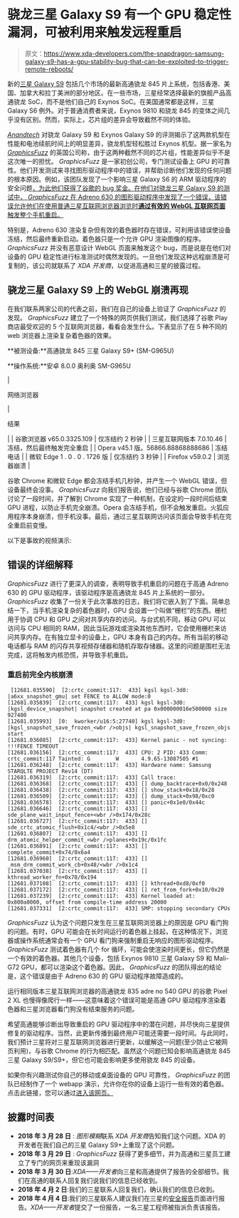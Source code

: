 # 骁龙三星 Galaxy S9 有一个 GPU 稳定性漏洞，可被利用来触发远程重启

> 原文：<https://www.xda-developers.com/the-snapdragon-samsung-galaxy-s9-has-a-gpu-stability-bug-that-can-be-exploited-to-trigger-remote-reboots/>

新的[三星 Galaxy S9](https://www.xda-developers.com/snapdragon-samsung-galaxy-s9-lineageos-15-1/) 包括几个市场的最新高通骁龙 845 片上系统，包括香港、美国、加拿大和拉丁美洲的部分地区。在一些市场，三星经常选择最新的旗舰产品高通骁龙 SoC，而不是他们自己的 Exynos SoC。在美国通常都是这样，三星 Galaxy S6 例外。对于普通消费者来说，Exynos 9810 和骁龙 845 的变体之间几乎没有区别。然而，实际上，芯片组的差异会导致截然不同的体验。

[*Anandtech*](https://www.anandtech.com/show/12520/the-galaxy-s9-review/12) 对骁龙 Galaxy S9 和 Exynos Galaxy S9 的评测揭示了这两款机型在性能和电池续航时间上的明显差异，骁龙机型轻松胜过 Exynos 机型。据一家名为 [*GraphicsFuzz*](http://www.graphicsfuzz.com/) 的英国公司称，由于这两种截然不同的芯片组，性能差异似乎不是这次唯一的担忧。 *GraphicsFuzz* 是一家初创公司，专门测试设备上 GPU 的可靠性。他们开发测试来寻找图形驱动程序中的错误，并帮助诊断他们发现的任何问题的根本原因。例如，该团队发现了一个影响三星 Galaxy S6 的 ARM 驱动程序的安全问题[，为此他们获得了谷歌的 bug 奖金。在他们对骁龙三星 Galaxy S9 的测试中， *GraphicsFuzz* 在 Adreno 630 的图形驱动程序中发现了一个错误，该错误允许他们在使用普通三星互联网浏览器浏览时**通过有效的 WebGL 互联网页面**触发整个手机重启。](https://bugs.chromium.org/p/chromium/issues/detail?id=675658)

特别是，Adreno 630 渲染复杂但有效的着色器时存在错误，可利用该错误使设备冻结，然后最终重新启动。着色器只是一个允许 GPU 渲染图像的程序。 *GraphicsFuzz* 并没有恶意设计 WebGL 页面来触发这个 bug，而是说是在他们对设备的 GPU 稳定性进行标准测试时偶然发现的。一旦他们发现这种远程崩溃是可复制的，该公司就联系了 *XDA 开发商*，以促进高通和三星的披露过程。

## 骁龙三星 Galaxy S9 上的 WebGL 崩溃再现

在我们联系两家公司的代表之前，我们在自己的设备上验证了 *GraphicsFuzz* 的发现。 *GraphicsFuzz* 建立了一个特殊的网页供我们测试，我们选择了谷歌 Play 商店最受欢迎的 5 个互联网浏览器，看看会发生什么。下表显示了在 5 种不同的 web 浏览器上渲染复杂着色器的效果。

**被测设备:**高通骁龙 845 三星 Galaxy S9+ (SM-G965U)

**操作系统:**安卓 8.0.0 奥利奥 SM-G965U

| 

网络浏览器

 | 

结果

 |
| 谷歌浏览器 v65.0.3325.109 | 仅冻结约 2 秒钟 |
| 三星互联网版本 7.0.10.46 | 冻结，然后最终触发完全重启 |
| Opera v45.1 版。56866.88868888686 | 冻结电话 |
| 微软 Edge 1 . 0 . 0 . 1726 版 | 仅冻结约 3 秒钟 |
| Firefox v59.0.2 | 浏览器崩溃 |

谷歌 Chrome 和微软 Edge 都会冻结手机几秒钟，并产生一个 WebGL 错误，但设备最终会没事。 *GraphicsFuzz* 向我们报告说，他们已经与谷歌 Chrome 团队讨论了一段时间，并了解到 Chrome 实现了一种机制，在设定的一段时间后结束 GPU 进程，以防止手机完全崩溃。Opera 会冻结手机，但不会触发重启。火狐应用程序本身崩溃，但手机没事。最后，通过三星互联网访问该页面会导致手机在完全重启前变慢。

以下是事故的视频演示:

## 错误的详细解释

*GraphicsFuzz* 进行了更深入的调查，表明导致手机重启的问题在于高通 Adreno 630 的 GPU 驱动程序，该驱动程序是高通骁龙 845 片上系统的一部分。 *GraphicsFuzz* 收集了一份关于此次事故的日志，我们将它嵌入到了下面。简单总结一下，当手机渲染复杂的着色器时，GPU 会设置一个叫做“栅栏”的东西。栅栏用于协调 CPU 和 GPU 之间对共享内存的访问。与台式机不同，移动 GPU 可以访问与 CPU 相同的 RAM，因此当玩游戏或渲染其他东西时，它会使用栅栏来访问共享内存。在有独立显卡的设备上，GPU 本身有自己的内存。所有当前的移动电话都与 RAM 的闪存共享视频存储器和随机存取存储器。这里的问题是围栏无法完成，这将触发内核恐慌，并导致手机重启。

### 重启前完全内核崩溃

```
 [12681.035590]  [2:crtc_commit:117:  433] kgsl kgsl-3d0: |a6xx_snapshot_gmu| set FENCE to ALLOW mode:0
[12681.035839]  [2:crtc_commit:117:  433] kgsl kgsl-3d0: |kgsl_device_snapshot| snapshot created at pa 0x000000016e500000 size 927400
[12681.035993]  [0:  kworker/u16:5:27740] kgsl kgsl-3d0: |kgsl_snapshot_save_frozen_<wbr />objs| kgsl_snapshot_save_frozen_objs start
[12681.036085]  [2:crtc_commit:117:  433] Kernel panic - not syncing: !!!FENCE TIMEOUT
[12681.036156]  [2:crtc_commit:117:  433] CPU: 2 PID: 433 Comm: crtc_commit:117 Tainted: G        W       4.9.65-13087505 #1
[12681.036248]  [2:crtc_commit:117:  433] Hardware name: Samsung STARQLTE PROJECT Rev14 (DT)
[12681.036319]  [2:crtc_commit:117:  433] Call trace:
[12681.036368]  [2:crtc_commit:117:  433] [] dump_backtrace+0x0/0x248
[12681.036438]  [2:crtc_commit:117:  433] [] show_stack+0x18/0x28
[12681.036509]  [2:crtc_commit:117:  433] [] dump_stack+0x98/0xc0
[12681.036578]  [2:crtc_commit:117:  433] [] panic+0x1e0/0x44c
[12681.036646]  [2:crtc_commit:117:  433] [] sde_plane_wait_input_fence+<wbr />0x174/0x28c
[12681.036727]  [2:crtc_commit:117:  433] [] sde_crtc_atomic_flush+0x1c4/<wbr />0x5e8
[12681.036807]  [2:crtc_commit:117:  433] [] drm_atomic_helper_commit_<wbr />planes+0x19c/0x1fc
[12681.036891]  [2:crtc_commit:117:  433] [] complete_commit+0x74/0x6a4
[12681.036960]  [2:crtc_commit:117:  433] [] _msm_drm_commit_work_cb+0x48/<wbr />0x1c4
[12681.037038]  [2:crtc_commit:117:  433] [] kthread_worker_fn+0x78/0x194
[12681.037108]  [2:crtc_commit:117:  433] [] kthread+0xd8/0xf0
[12681.037172]  [2:crtc_commit:117:  433] [] ret_from_fork+0x10/0x20
[12681.037239]  [2:crtc_commit:117:  433] Kernel loaded at: 0x800a0000, offset from compile-time address 20000
[12681.037331]  [2:crtc_commit:117:  433] SMP: stopping secondary CPUs 
```

*GraphicsFuzz* 认为这个问题只发生在三星互联网浏览器上的原因是 GPU 看门狗的问题。有时，GPU 可能会在长时间运行的着色器上挂起，在这种情况下，浏览器或操作系统通常会有一个 GPU 看门狗来强制重启无响应的图形驱动程序。 *GraphicsFuzz* 测试着色器有几个 for 循环，可能会使渲染时间更长，但它仍然是一个有效的着色器。其他几个设备，包括 Exynos 9810 三星 Galaxy S9 和 Mali-G72 GPU，都可以渲染这个着色器。因此， *GraphicsFuzz* 的团队得出的结论是，这个错误是由于 Adreno 630 的 GPU 驱动程序故障造成的。

运行相同版本三星互联网浏览器的高通骁龙 835 adre no 540 GPU 的谷歌 Pixel 2 XL 也慢得像爬行一样——这意味着这个错误可能是高通 GPU 驱动程序渲染着色器和三星浏览器看门狗没有结束服务的问题。

希望高通能够诊断出导致重启的 GPU 驱动程序中的潜在问题，并尽快向三星提供修复的驱动程序。当然，此更新传播到最终用户可能还需要一段时间。与此同时，我们预计三星将对三星互联网浏览器进行更新，以缓解这一问题(至少防止它被网页利用)，与谷歌 Chrome 的行为相匹配。虽然这个问题已知会影响高通骁龙 845 三星 Galaxy S9/S9+，但它也可能会影响更多使用骁龙 845 的设备。

如果你有兴趣测试你自己的移动或桌面设备的 GPU 可靠性， *GraphicsFuzz* 的团队已经制作了一个 webapp 演示，允许你在你的设备上运行一些有效的着色器。点击此链接，您可以通过[进入该网页。](http://www.graphicsfuzz.com/benchmark/android-v1.html)

## 披露时间表

*   **2018 年 3 月 28 日** : *图形模糊*联系 *XDA 开发商*告知我们这个问题。XDA 的开发者在我们自己的三星 Galaxy S9+上重现了这个问题。
*   **2018 年 3 月 29 日** : *GraphicsFuzz* 获得了更多细节，并为高通和三星员工建立了专门的网页来重现该漏洞
*   **2018 年 3 月 30 日**:*XDA——开发者*向三星和高通提供了报告的全部细节。我们在高通的联系人回复我们说我们的信息已经收到。
*   **2018 年 4 月 2 日**:我们的三星联系人回复我们，确认我们的信息已收到。
*   **2018 年 4 月 4 日**:我们的三星联系人建议我们在三星的[安全报告](https://security.samsungmobile.com/securityReporting.smsb)页面进行报告。*XDA——开发者*提交了一份报告，一名三星工程师被指派负责该报告。